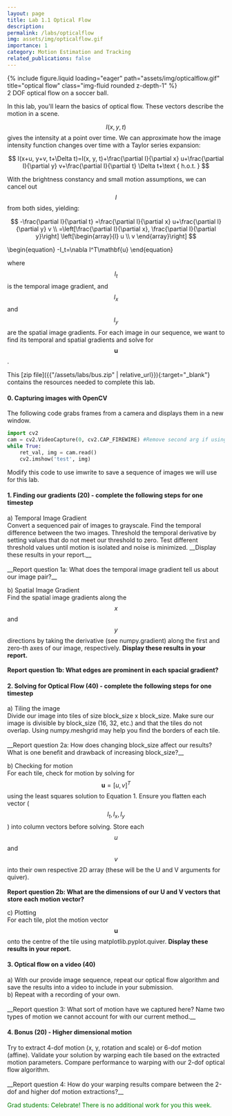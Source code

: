 ```yaml
---
layout: page
title: Lab 1.1 Optical Flow
description:
permalink: /labs/opticalflow
img: assets/img/opticalflow.gif
importance: 1
category: Motion Estimation and Tracking
related_publications: false
---
```


<div class="row justify-content-md-center">
    <div class="col-sm-3 mt-4 mt-md-0">
        {% include figure.liquid loading="eager" path="assets/img/opticalflow.gif" title="optical flow" class="img-fluid rounded z-depth-1"  %}
    </div>
</div>
<div class="caption">
    2 DOF optical flow on a soccer ball.
</div>

In this lab, you'll learn the basics of optical flow. These vectors describe the motion in a scene.

$$I(x, y, t)$$ gives the intensity at a point over time. We can approximate how the image intensity function changes over time with a Taylor series expansion:



$$
I(x+u, y+v, t+\Delta t)=I(x, y, t)+\frac{\partial I}{\partial x} u+\frac{\partial I}{\partial y} v+\frac{\partial I}{\partial t} \Delta t+\text { h.o.t. }
$$

With the brightness constancy and small motion assumptions, we can cancel out $$I$$ from both sides, yielding:

$$
-\frac{\partial I}{\partial t} =\frac{\partial I}{\partial x} u+\frac{\partial I}{\partial y} v \\
=\left[\frac{\partial I}{\partial x}, \frac{\partial I}{\partial y}\right] \left[\begin{array}{l}
u \\
v
\end{array}\right]
$$

\begin{equation}
-I_t=\nabla I^T\mathbf{u}
\end{equation}

where $$I_t$$ is the temporal image gradient, and $$I_x$$ and $$I_y$$ are the spatial image gradients. For each image in our sequence, we want to find its temporal and spatial gradients and solve for $$\mathbf{u}$$.

This [zip file]({{"/assets/labs/bus.zip" | relative_url}}){:target="_blank"} contains the resources needed to complete this lab.

<h4>0. Capturing images with OpenCV</h4>

The following code grabs frames from a camera and displays them in a new window.

````python
import cv2
cam = cv2.VideoCapture(0, cv2.CAP_FIREWIRE) #Remove second arg if using webcam
while True:
    ret_val, img = cam.read()
    cv2.imshow('test', img)
````

Modify this code to use imwrite to save a sequence of images we will use for this lab. 

<h4>1. Finding our gradients (20) - complete the following steps for one timestep</h4>
a) Temporal Image Gradient<br>
Convert a sequenced pair of images to grayscale. Find the temporal difference between the two images. Threshold the temporal derivative by setting values that do not meet our threshold to zero.
Test different threshold values until motion is isolated and noise is minimized. __Display these results in your report.__
<br><br>
__Report question 1a: What does the temporal image gradient tell us about our image pair?__

b) Spatial Image Gradient<br>
Find the spatial image gradients along the $$x$$ and $$y$$ directions by taking the derivative (see numpy.gradient) along the first and zero-th axes of our image, respectively. __Display these results in your report.__
<br><br>
__Report question 1b: What edges are prominent in each spacial gradient?__

<h4>2. Solving for Optical Flow (40) - complete the following steps for one timestep</h4>
a) Tiling the image<br>
Divide our image into tiles of size block_size x block_size. Make sure our image is divisible by block_size (16, 32, etc.) and that the tiles do not overlap. Using numpy.meshgrid may help you find the borders of each tile.
<br><br>
__Report question 2a: How does changing block_size affect our results? What is one benefit and drawback of increasing block_size?__

b) Checking for motion<br>
For each tile, check for motion by solving for $$\mathbf{u}=[u,v]^T$$ using the least squares solution to Equation 1. Ensure you flatten each vector ($$I_t, I_x, I_y$$) into column vectors before solving. Store each $$u$$ and $$v$$ into their own respective 2D array (these will be the U and V arguments for quiver).
<br><br>
__Report question 2b: What are the dimensions of our U and V vectors that store each motion vector?__


c) Plotting<br>
For each tile, plot the motion vector $$\mathbf{u}$$ onto the centre of the tile using matplotlib.pyplot.quiver. __Display these results in your report.__

<h4>3. Optical flow on a video (40) </h4>
a) With our provide image sequence, repeat our optical flow algorithm and save the results into a video to include in your submission.<br>
b) Repeat with a recording of your own.
<br><br>
__Report question 3: What sort of motion have we captured here? Name two types of motion we cannot account for with our current method.__

<h4>4. Bonus (20) - Higher dimensional motion</h4>
Try to extract 4-dof motion (x, y, rotation and scale) or 6-dof motion (affine). Validate your solution by warping each tile based on the extracted motion parameters. Compare performance to warping with our 2-dof optical flow algorithm.
<br><br>
__Report question 4: How do your warping results compare between the 2-dof and higher dof motion extractions?__

<font color ='green'>Grad students: Celebrate! There is no additional work for you this week.</font>

<br><br>
